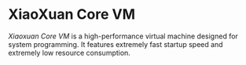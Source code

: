 # XiaoXuan Core VM

_Xiaoxuan Core VM_ is a high-performance virtual machine designed for system programming. It features extremely fast startup speed and extremely low resource consumption.
